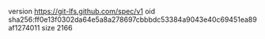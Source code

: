 version https://git-lfs.github.com/spec/v1
oid sha256:ff0e13f0302da64e5a8a278697cbbbdc53384a9043e40c69451ea89af1274011
size 2166
